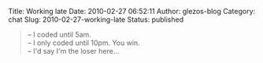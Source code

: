 Title: Working late
Date: 2010-02-27 06:52:11
Author: glezos-blog
Category: chat
Slug: 2010-02-27-working-late
Status: published

> – I coded until 5am.
> <br/>– I only coded until 10pm. You win.
> <br/>– I'd say I'm the loser here...
